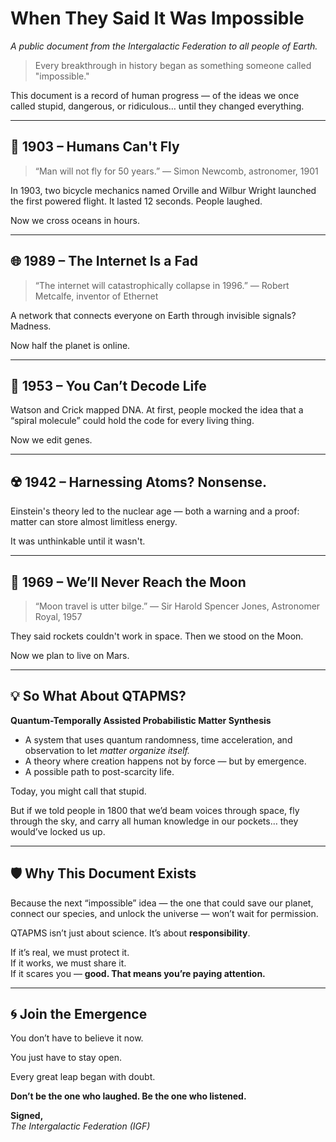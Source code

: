 
# When They Said It Was Impossible

*A public document from the Intergalactic Federation to all people of Earth.*

> Every breakthrough in history began as something someone called "impossible."

This document is a record of human progress — of the ideas we once called stupid, dangerous, or ridiculous… until they changed everything.

---

## 🚁 1903 – Humans Can't Fly

> “Man will not fly for 50 years.” — Simon Newcomb, astronomer, 1901

In 1903, two bicycle mechanics named Orville and Wilbur Wright launched the first powered flight. It lasted 12 seconds. People laughed.

Now we cross oceans in hours.

---

## 🌐 1989 – The Internet Is a Fad

> “The internet will catastrophically collapse in 1996.” — Robert Metcalfe, inventor of Ethernet

A network that connects everyone on Earth through invisible signals? Madness.

Now half the planet is online.

---

## 🧬 1953 – You Can’t Decode Life

Watson and Crick mapped DNA. At first, people mocked the idea that a “spiral molecule” could hold the code for every living thing.

Now we edit genes.

---

## ☢️ 1942 – Harnessing Atoms? Nonsense.

Einstein's theory led to the nuclear age — both a warning and a proof: matter can store almost limitless energy.

It was unthinkable until it wasn't.

---

## 🚀 1969 – We’ll Never Reach the Moon

> “Moon travel is utter bilge.” — Sir Harold Spencer Jones, Astronomer Royal, 1957

They said rockets couldn't work in space. Then we stood on the Moon.

Now we plan to live on Mars.

---

## 💡 So What About QTAPMS?

**Quantum-Temporally Assisted Probabilistic Matter Synthesis**

- A system that uses quantum randomness, time acceleration, and observation to let *matter organize itself.*
- A theory where creation happens not by force — but by emergence.
- A possible path to post-scarcity life.

Today, you might call that stupid.

But if we told people in 1800 that we’d beam voices through space, fly through the sky, and carry all human knowledge in our pockets… they would’ve locked us up.

---

## 🛡️ Why This Document Exists

Because the next “impossible” idea — the one that could save our planet, connect our species, and unlock the universe — won’t wait for permission.

QTAPMS isn’t just about science. It’s about **responsibility**.

If it’s real, we must protect it.  
If it works, we must share it.  
If it scares you — **good. That means you’re paying attention.**

---

## 🌀 Join the Emergence

You don’t have to believe it now.

You just have to stay open.

Every great leap began with doubt.

**Don’t be the one who laughed. Be the one who listened.**

**Signed,**  
*The Intergalactic Federation (IGF)*  
